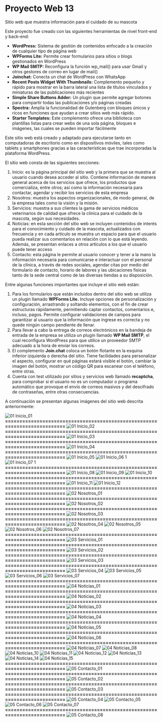 # Proyecto Web 13

Sitio web que muestra información para el cuidado de su mascota

Este proyecto fue creado con las siguientes herramientas de nivel front-end y back-end:

- **WordPress:**	Sistema de gestión de contenidos enfocado a la creación de cualquier tipo de página web
- **WPForms Lite:**	Permite crear formularios para sitios o blogs gestionados en WordPress
- **WP Mail SMTP:**	Reconfigura la función wp_mail() para usar Gmail y otros gestores de correo en lugar de mail() 
- **Joinchat:**	Conecta un chat de WordPress con WhatsApp
- **Recent Posts Widget With Thumbnails:**	Complemento pequeño y rápido para mostrar en la barra lateral una lista de títulos vinculados y miniaturas de las publicaciones más recientes
- **Simple Share Buttons Adder:**	Un plugin que permite agregar botones para compartir todas las publicaciones y/o páginas creadas
- **Spectra:**	Amplía la funcionalidad de Gutenberg con bloques únicos y ricos en funciones que ayudan a crear sitios web más rápido.
- **Starter Templates:**	Este complemento ofrece una biblioteca con plantillas listas para crear webs de una sola página, bloques e imágenes, las cuales se pueden importar fácilmente

Este sitio web está creado y adaptado para ejecutarse tanto en computadoras de escritorio como en dispositivos móviles, tales como tablets y smartphones gracias a las características que trae incorporadas la plataforma WordPress.

El sitio web consta de las siguientes secciones:

1.	Inicio: es la página principal del sitio web y la primera que se muestra al usuario cuando desea acceder al sitio. Contiene información de manera general acerca de los servicios que ofrece, los productos que comercializa, entre otros; así como la información necesaria para contactar, agendar y recibir los servicios de esta empresa
2.	Nosotros: muestra los aspectos organizacionales, de modo general, de la empresa tales como la visión y la misión.
3.	Servicios: muestra a sus clientes la gama de servicios médicos veterinarios de calidad que ofrece la clínica para el cuidado de la mascota, según sus necesidades.
4.	Noticias: en esta sección del sitio web se incluyen contenidos de interés para el conocimiento y cuidado de la mascota, actualizados con frecuencia y en cada artículo se muestra un espacio para que el usuario pueda realizar sus comentarios en relación con lo que está leyendo. Además, se presentan enlaces a otros artículos a los que el usuario puede tener acceso 
5.	Contacto: esta página le permite al usuario conocer y tener a la mano la información necesaria para comunicarse e interactuar con el personal de la clínica, a través de redes sociales, agendar citas por medio del formulario de contacto, horario de labores y las ubicaciones físicas tanto de la sede central como de las diversas tiendas a su disposición.

Entre algunas funciones importantes que incluye el sitio web están:

1.	Para los formularios que están incluidos dentro del sitio web se utiliza un plugin llamado **WPForms Lite.** Incluye opciones de personalización y configuración, arrastrando y soltando elementos, con el fin de crear estructuras rápidamente, permitiendo captar contactos, comentarios e, incluso, pagos. Permite configurar validaciones de campos para garantizar al usuario que la información que ingrese es correcta y no quede ningún campo pendiente de llenar. 
2.	Para llevar a cabo la entrega de correos electrónicos en la bandeja de entrada de la empresa se utiliza un plugin llamado **WP Mail SMTP**, el cual reconfigura WordPress para que utilice un proveedor SMTP adecuado a la hora de enviar los correos.
3.	El complemento **Join.chat** coloca un botón flotante en la esquina inferior izquierda o derecha del sitio. Tiene facilidades para personalizar el aspecto, configurar en qué páginas estará visible el botón, cambiar la imagen del botón, mostrar un código QR para escanear con el teléfono, entre otras. 
4.	Cuenta con test utilizado por sitios y servicios web llamado **recaptcha**, para comprobar si el usuario no es un computador o programa automático que provoque el envío de correos masivos y del descifrado de contraseñas, entre otras consecuencias.

A continuación se presentan algunas imágenes del sitio web descrita anteriormente:

![01  Inicio_01](https://github.com/user-attachments/assets/78382f7b-b40b-47ba-9d90-35ccacaf10c3)
**==========================================================================**
![01  Inicio_02](https://github.com/user-attachments/assets/43fa8271-d772-44b3-96a8-4a3eae86d8bb)
**==========================================================================**
![01  Inicio_03](https://github.com/user-attachments/assets/5c730e84-f7f4-4d99-80b5-05eb2a42d4bb)
**==========================================================================**
![01  Inicio_04](https://github.com/user-attachments/assets/e7eb72e4-017b-412e-96fb-41247f53a35f)
**==========================================================================**
![01  Inicio_05](https://github.com/user-attachments/assets/c147bc9f-96a8-40a7-9140-69a86c364db1)          ![01  Inicio_06 1](https://github.com/user-attachments/assets/6b0705e5-9239-4861-bc88-e32cb85335cf)
![01  Inicio_07 1](https://github.com/user-attachments/assets/e8556f48-08fa-4e9f-b67e-c0bed872b50e)          
**==========================================================================**
![01  Inicio_08](https://github.com/user-attachments/assets/3ab19ecd-cebe-4c47-a2b7-f69f1376b137)          ![01  Inicio_09](https://github.com/user-attachments/assets/c6b163cf-6ab0-49c1-bb5f-32b3d630b440)
![01  Inicio_10](https://github.com/user-attachments/assets/43dfe47e-62f5-40f6-991f-dbf9c8f24e46)
**==========================================================================**
![01  Inicio_11](https://github.com/user-attachments/assets/73e13350-ebe3-402c-80de-776e8e1923c3)          ![01  Inicio_12](https://github.com/user-attachments/assets/f49870da-586e-42eb-bc9a-365f5f622514)
**==========================================================================**
![02  Nosotros_01](https://github.com/user-attachments/assets/3d169dc9-22c2-43f0-824e-d40b4add037d)
**==========================================================================**
![02  Nosotros_02](https://github.com/user-attachments/assets/463b7eec-746f-4b9e-828d-447d9fe67bf7)
**==========================================================================**
![02  Nosotros_03](https://github.com/user-attachments/assets/1b348025-8ab5-45f6-9b89-2cd1f10c9cec)
**==========================================================================**
![02  Nosotros_04](https://github.com/user-attachments/assets/49d10406-b6cf-455b-9b5a-f15defd621e4)          ![02  Nosotros_05](https://github.com/user-attachments/assets/276f71b0-1549-4772-a77d-f8e3c9013094)
![02  Nosotros_06](https://github.com/user-attachments/assets/e7b21820-4027-47cd-bd01-3f889d5b0e62)          ![02  Nosotros_07](https://github.com/user-attachments/assets/d078f148-5981-4778-809f-fb5a797dd27e)
**==========================================================================**
![03  Servicios_01](https://github.com/user-attachments/assets/3f5f594c-055e-44e3-864c-3f853f784a84)
**==========================================================================**
![03  Servicios_02](https://github.com/user-attachments/assets/a27b8907-24d1-4f7d-a896-d6ddf0f8c375)
**==========================================================================**
![03  Servicios_03](https://github.com/user-attachments/assets/71a769b4-8bc6-437e-b92a-c7abdea541b9)
**==========================================================================**
![03  Servicios_04](https://github.com/user-attachments/assets/bf4c3a7f-ba58-4429-97d0-aef2a7e6b077)          ![03  Servicios_05](https://github.com/user-attachments/assets/c0587c33-eaec-4eee-82c9-a1d25a5a672e)
![03  Servicios_06](https://github.com/user-attachments/assets/b0ae279d-8bf0-40db-9763-b2279b52e5ba)          ![03  Servicios_07](https://github.com/user-attachments/assets/76b9bdd2-6c8d-4b78-9db2-f8ccc0325fde)
**==========================================================================**
![04  Noticias_01](https://github.com/user-attachments/assets/6f1b084e-55f5-4c36-acce-cbcf40f08aaf)
**==========================================================================**
![04  Noticias_02](https://github.com/user-attachments/assets/7774fced-699d-400e-b239-05ed1ca078e4)
**==========================================================================**
![04  Noticias_03](https://github.com/user-attachments/assets/cd71786e-c3d5-4a08-8a75-7038b7ef2a1a)
**==========================================================================**
![04  Noticias_04](https://github.com/user-attachments/assets/e228754b-67ac-47dd-9681-4bc6d89b8edb)
**==========================================================================**
![04  Noticias_05](https://github.com/user-attachments/assets/8aa3f1ba-ba53-41fb-ae40-83c753b26791)
**==========================================================================**
![04  Noticias_06](https://github.com/user-attachments/assets/f853cf57-bde4-4a54-9e4c-8b324e4929d0)
**==========================================================================**
![04  Noticias_07](https://github.com/user-attachments/assets/05f4ff04-5dc0-4963-a935-56fde946d650)          ![04  Noticias_08](https://github.com/user-attachments/assets/d3fd43bf-848f-4d3d-bee3-157c495cdd70)
![04  Noticias_10](https://github.com/user-attachments/assets/f94e16f1-258a-45f7-a642-38170957b796)          ![04  Noticias_11](https://github.com/user-attachments/assets/0a2f7d17-9694-4bc3-a9ea-5fd332b4c2f4)
![04  Noticias_12](https://github.com/user-attachments/assets/651390b4-2ad7-4e30-9f9f-9d11f1c37e99)          ![04  Noticias_13](https://github.com/user-attachments/assets/3a9ab354-a92f-4ae2-90b8-430dbedc7b51)
![04  Noticias_14](https://github.com/user-attachments/assets/a9ef2f73-7dee-4d4c-9502-3cc727c9f3a3)          ![04  Noticias_15](https://github.com/user-attachments/assets/25202bb1-ebe1-4723-82a3-db6c6a6652a3)
**==========================================================================**
![05  Contacto_01](https://github.com/user-attachments/assets/76019c54-6b4e-44c4-9b2d-233cb9aa1e1f)
**==========================================================================**
![05  Contacto_02](https://github.com/user-attachments/assets/1df5a74e-d17a-4017-8839-eb026f568e48)
**==========================================================================**
![05  Contacto_03](https://github.com/user-attachments/assets/0f74639b-87d5-4804-9327-3705ec7b524d)
**==========================================================================**
![05  Contacto_04](https://github.com/user-attachments/assets/51e3e234-8c96-481d-b36e-49eaae8dbc92)          ![05  Contacto_05](https://github.com/user-attachments/assets/e2271f26-549e-49bd-9f29-0f24cc943e05)
![05  Contacto_06](https://github.com/user-attachments/assets/bad93507-e66e-4fbd-a9d6-029d04571857)          ![05  Contacto_07](https://github.com/user-attachments/assets/acb4a675-a3da-40d9-9108-8d639fb44e2b)
**==========================================================================**
![05  Contacto_08](https://github.com/user-attachments/assets/0352a79a-b135-4837-80d3-602baad565e9)
